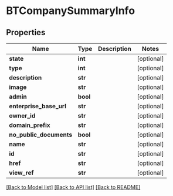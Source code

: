 # BTCompanySummaryInfo

## Properties
Name | Type | Description | Notes
------------ | ------------- | ------------- | -------------
**state** | **int** |  | [optional] 
**type** | **int** |  | [optional] 
**description** | **str** |  | [optional] 
**image** | **str** |  | [optional] 
**admin** | **bool** |  | [optional] 
**enterprise_base_url** | **str** |  | [optional] 
**owner_id** | **str** |  | [optional] 
**domain_prefix** | **str** |  | [optional] 
**no_public_documents** | **bool** |  | [optional] 
**name** | **str** |  | [optional] 
**id** | **str** |  | [optional] 
**href** | **str** |  | [optional] 
**view_ref** | **str** |  | [optional] 

[[Back to Model list]](../README.md#documentation-for-models) [[Back to API list]](../README.md#documentation-for-api-endpoints) [[Back to README]](../README.md)


